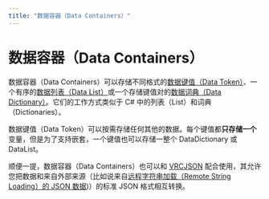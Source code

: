 ```yaml
---
title: "数据容器（Data Containers）"
---
```


# 数据容器（Data Containers）

数据容器（Data Containers）可以存储不同格式的[数据键值（Data Token）](/creators.vrchat.com/worlds/udon/data-containers/data-tokens)、一个有序的[数据列表（Data List）](/creators.vrchat.com/worlds/udon/data-containers/data-lists)或一个存储键值对的[数据词典（Data Dictionary）](/creators.vrchat.com/worlds/udon/data-containers/data-dictionaries)。它们的工作方式类似于 C# 中的列表（List）和词典（Dictionaries）。

数据键值（Data Token）可以按需存储任何其他的数据。每个键值都**只存储一个**变量，但是为了支持嵌套，一个键值也可以存储一整个 DataDictionary 或 DataList。

顺便一提，数据容器（Data Containers）也可以和 [VRCJSON](/creators.vrchat.com/worlds/udon/data-containers/vrcjson) 配合使用，其允许您把数据和来自外部来源（比如说来自[远程字符串加载（Remote String Loading）的 JSON 数据](/creators.vrchat.com/worlds/udon/string-loading))）的标准 JSON 格式相互转换。
